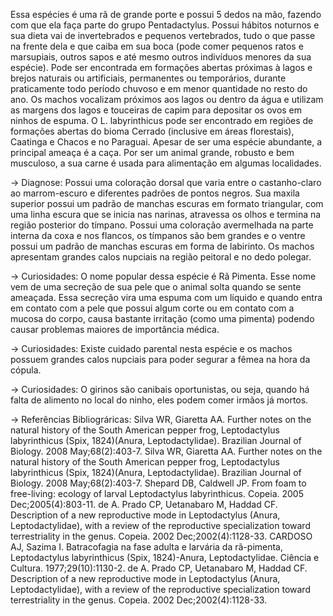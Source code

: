 ﻿Essa espécies é uma rã de grande porte e possui 5 dedos na mão, fazendo com que ela faça parte do grupo Pentadactylus. Possui hábitos noturnos e sua dieta vai de invertebrados e pequenos vertebrados, tudo o que passe na frente dela e que caiba em sua boca (pode comer pequenos ratos e marsupiais, outros sapos e até mesmo outros indivíduos menores da sua espécie). Pode ser encontrada em formações abertas próximas à lagos e brejos naturais ou artificiais, permanentes ou temporários, durante praticamente todo período chuvoso e em menor quantidade no resto do ano. Os machos vocalizam próximos aos lagos ou dentro da água e utilizam as margens dos lagos e touceiras de capim para depositar os ovos em ninhos de espuma. 
O L. labyrinthicus pode ser encontrado em regiões de formações abertas do bioma Cerrado (inclusive em áreas florestais), Caatinga e Chacos e no Paraguai. Apesar de ser uma espécie abundante, a principal ameaça é a caça. Por ser um animal grande, robusto e bem musculoso, a sua carne é usada para alimentação em algumas localidades.


-> Diagnose:
Possui uma coloração dorsal que varia entre o castanho-claro ao marrom-escuro e diferentes padrões de pontos negros. Sua maxila superior possui um padrão de manchas escuras em formato triangular, com uma linha escura que se inicia nas narinas, atravessa os olhos e termina na região posterior do tímpano. Possui uma coloração avermelhada na parte interna da coxa e nos flancos, os tímpanos são bem grandes e o ventre possui um padrão de manchas escuras em forma de labirinto. Os machos apresentam grandes calos nupciais na região peitoral e no dedo polegar.


-> Curiosidades: O nome popular dessa espécie é Rã Pimenta. Esse nome vem de uma secreção de sua pele que o animal solta quando se sente ameaçada. Essa secreção vira uma espuma com um líquido e quando entra em contato com a pele que possui algum corte ou em contato com a mucosa do corpo, causa bastante irritação (como uma pimenta) podendo causar problemas maiores de importância médica.


-> Curiosidades:
Existe cuidado parental nesta espécie e os machos possuem grandes calos nupciais para poder segurar a fêmea na hora da cópula.


-> Curiosidades:
O girinos são canibais oportunistas, ou seja, quando há falta de alimento no local do ninho, eles podem comer irmãos já mortos.


-> Referências Bibliográricas:
Silva WR, Giaretta AA. Further notes on the natural history of the South American pepper frog, Leptodactylus labyrinthicus (Spix, 1824)(Anura, Leptodactylidae). Brazilian Journal of Biology. 2008 May;68(2):403-7.
Silva WR, Giaretta AA. Further notes on the natural history of the South American pepper frog, Leptodactylus labyrinthicus (Spix, 1824)(Anura, Leptodactylidae). Brazilian Journal of Biology. 2008 May;68(2):403-7.
Shepard DB, Caldwell JP. From foam to free-living: ecology of larval Leptodactylus labyrinthicus. Copeia. 2005 Dec;2005(4):803-11.
de A. Prado CP, Uetanabaro M, Haddad CF. Description of a new reproductive mode in Leptodactylus (Anura, Leptodactylidae), with a review of the reproductive specialization toward terrestriality in the genus. Copeia. 2002 Dec;2002(4):1128-33.
CARDOSO AJ, Sazima I. Batracofagia na fase adulta e larvária da rã-pimenta, Leptodactylus labyrinthicus (Spix, 1824)-Anura, Leptodactylidae. Ciência e Cultura. 1977;29(10):1130-2.
de A. Prado CP, Uetanabaro M, Haddad CF. Description of a new reproductive mode in Leptodactylus (Anura, Leptodactylidae), with a review of the reproductive specialization toward terrestriality in the genus. Copeia. 2002 Dec;2002(4):1128-33.